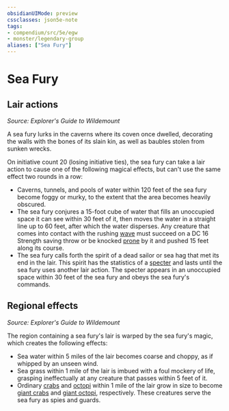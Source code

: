 ```yaml
---
obsidianUIMode: preview
cssclasses: json5e-note
tags:
- compendium/src/5e/egw
- monster/legendary-group
aliases: ["Sea Fury"]
---
```

# Sea Fury

## Lair actions
_Source: Explorer's Guide to Wildemount_

A sea fury lurks in the caverns where its coven once dwelled, decorating the walls with the bones of its slain kin, as well as baubles stolen from sunken wrecks.

On initiative count 20 (losing initiative ties), the sea fury can take a lair action to cause one of the following magical effects, but can't use the same effect two rounds in a row:

- Caverns, tunnels, and pools of water within 120 feet of the sea fury become foggy or murky, to the extent that the area becomes heavily obscured.  
- The sea fury conjures a 15-foot cube of water that fills an unoccupied space it can see within 30 feet of it, then moves the water in a straight line up to 60 feet, after which the water disperses. Any creature that comes into contact with the rushing [wave](/compendium/items/wave.md) must succeed on a DC 16 Strength saving throw or be knocked [prone](2.%20GM%20Tools/Misc%20DND%20Handbook/compendium/rules/conditions.md#prone) by it and pushed 15 feet along its course.  
- The sea fury calls forth the spirit of a dead sailor or sea hag that met its end in the lair. This spirit has the statistics of a [specter](/compendium/bestiary/undead/specter.md) and lasts until the sea fury uses another lair action. The specter appears in an unoccupied space within 30 feet of the sea fury and obeys the sea fury's commands.  

## Regional effects
_Source: Explorer's Guide to Wildemount_

The region containing a sea fury's lair is warped by the sea fury's magic, which creates the following effects:

- Sea water within 5 miles of the lair becomes coarse and choppy, as if whipped by an unseen wind.  
- Sea grass within 1 mile of the lair is imbued with a foul mockery of life, grasping ineffectually at any creature that passes within 5 feet of it.  
- Ordinary [crabs](/compendium/bestiary/beast/crab.md) and [octopi](/compendium/bestiary/beast/octopus.md) within 1 mile of the lair grow in size to become [giant crabs](/compendium/bestiary/beast/giant-crab.md) and [giant octopi](/compendium/bestiary/beast/giant-octopus.md), respectively. These creatures serve the sea fury as spies and guards.